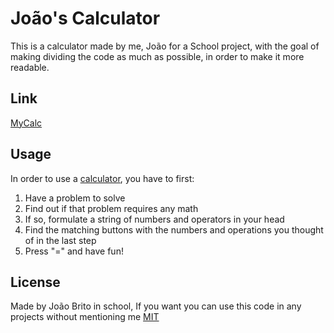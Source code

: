 # João's Calculator

This is a calculator made by me, João for a School project, with the goal of making dividing the code as much as possible, in order to make it more readable.

## Link
[MyCalc](https://brito-joao.github.io/new_calc)

## Usage

In order to use a [calculator](https://en.wikipedia.org/wiki/Calculator), you have to first:
1. Have a problem to solve
2. Find out if that problem requires any math 
3. If so, formulate a string of numbers and operators in your head
4. Find the matching buttons with the numbers and operations you thought of in the last step
5. Press "=" and have fun!


## License
 Made by João Brito in school, If you want you can use this code in any projects without mentioning me
[MIT](https://choosealicense.com/licenses/mit/)